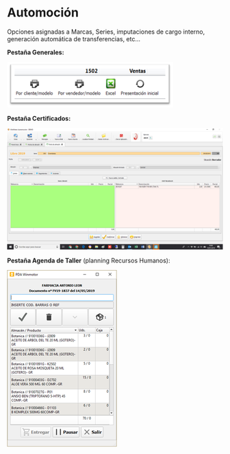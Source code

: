 # Automoción

Opciones asignadas a Marcas, Series, imputaciones de cargo interno, generación automática de transferencias, etc...

**Pestaña Generales:**

![](../../../.gitbook/assets/image%20%28183%29.png)

**Pestaña Certificados:**

![](../../../.gitbook/assets/image%20%28312%29.png)

**Pestaña Agenda de Taller** \(planning Recursos Humanos\):

![](../../../.gitbook/assets/image%20%2852%29.png)

